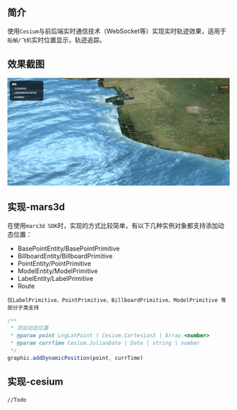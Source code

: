 ## 简介
使用`Cesium`与前后端实时通信技术（WebSocket等）实现实时轨迹效果，适用于`船舶/飞机`实时位置显示，轨迹追踪。

## 效果截图
![An image](./images/实时轨迹.png)

## 实现-mars3d

在使用`mars3d SDK`时，实现的方式比较简单，有以下几种实例对象都支持添加动态位置：

- BasePointEntity/BasePointPrimitive
- BillboardEntity/BillboardPrimitive
- PointEntity/PointPrimitive
- ModelEntity/ModelPrimitive
- LabelEntity/LabelPrimitive
- Route

`仅LabelPrimitive、PointPrimitive、BillboardPrimitive、ModelPrimitive 等部分子类支持`

``` js
/**
 * 添加动态位置
 * @param point LngLatPoint | Cesium.Cartesian3 | Array.<number>
 * @param currTime Cesium.JulianDate | Date | string | number
 */
graphic.addDynamicPosition(point, currTime)
```

## 实现-cesium 

`//Todo`
